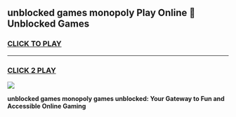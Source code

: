 
## unblocked games monopoly Play Online 👋 Unblocked Games
<h3>
<a href="https://premium.freeplayer.one?title=unblocked_games_monopoly&ref=19F">CLICK TO PLAY</a></h3>
<hr>

<h3>
<a href="https://premium.freeplayer.one?title=unblocked_games_monopoly&ref=19F">CLICK 2 PLAY</a>
  
</h3>

<a href="https://premium.freeplayer.one?title=unblocked_games_monopoly&ref=19F"><img src="https://clearcache.store/games.png"></a>


**unblocked games monopoly games unblocked: Your Gateway to Fun and Accessible Online Gaming**
